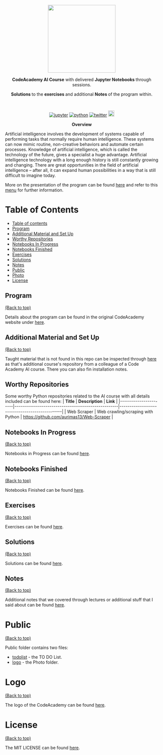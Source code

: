 <p align=center>
  <img height="222px" src="https://github.com/aurimas13/CodeAcademy-AI-Course/blob/main/Public/Photo/CodeAcademy_baltas.png"/>
</p>
<p align="center" > <b>CodeAcademy AI Course</b> with delivered <b> Jupyter Notebooks  </b> through sessions. </p>
<p align="center" > <b> Solutions </b> to the <b> exercises </b> and additional <b> Notes </b> of the program within. </p>
<br>
<p align=center>
    <a href="https://github.com/aurimas13/CodeAcademy-AI-Course/tree/main/Notebooks_In_Progress">
<img alt="jupyter" src="https://img.shields.io/badge/language-jupyter-orange.svg?style=social&logo=jupyter")></a>
    <a href="https://github.com/aurimas13/CodeAcademy-AI-Course/tree/main/Notebooks_Finished">
<img alt="python" src="https://img.shields.io/badge/language-python-blue.svg?style=social&logo=python")></a>
    <a href="https://twitter.com/aurimasnausedas"><img alt="twitter" src="https://img.shields.io/twitter/follow/aurimasnausedas?style=social"/></a>
    <img height="20px" title="profile views" src="https://img.shields.io/github/stars/aurimas13/CodeAcademy-AI-Course?style=social" alt="stars">
</p>
<p align=center>
<b> Overview </b> <br>
</p>
Artificial intelligence involves the development of systems capable of performing tasks that normally require human intelligence. 
These systems can now mimic routine, non-creative behaviors and automate certain processes. Knowledge of artificial intelligence,
which is called the technology of the future, gives a specialist a huge advantage. Artificial intelligence technology with a long 
enough history is still constantly growing and changing. There are great opportunities in the field of artificial intelligence – 
after all, it can expand human possibilities in a way that is still difficult to imagine today. 

More on the presentation of the program can be found [here](https://codeacademy.lt/en/programavimo-kursai/artificial-intelligence-advance/)
and refer to this [menu](#table-of-contents) for further information.


# Table of Contents
- [Table of contents](#table-of-contents)
- [Program](#Program)
- [Additional Material and Set Up](#Additional-material-and-set-up)
- [Worthy Repositories](#worthy-repositories)
- [Notebooks In Progress](#notebooks-in-progress) 
- [Notebooks Finished](#notebooks-finished) 
- [Exercises](#exercises)
- [Solutions](#solutions)
- [Notes](#notes)  
- [Public](#public)
- [Photo](#photo)
- [License](#license)

## Program
[(Back to top)](#table-of-contents)

Details about the program can be found in the original CodeAcademy website under 
[here](https://codeacademy.lt/en/programavimo-kursai/artificial-intelligence-advance/).

## Additional Material and Set Up
[(Back to top)](#table-of-contents)

Taught material that is not found in this repo can be inspected through [here](https://github.com/dqmis/code_academy_ai_course)
as that's additional course's repository from a colleague of a Code Academy AI course. There you can also fin installation notes.

## Worthy Repositories

Some worthy Python repositories related to the AI course with all details included can be found here:
| **Title**             | **Description**                                                          | **Link**                                       |
|-----------------------|-----------------------------------------------------|------------------------------------------------|
| Web Scraper           | Web crawling/scraping with Python                   | https://github.com/aurimas13/Web-Scraper       |

## Notebooks In Progress
[(Back to top)](#table-of-contents)

Notebooks in Progress can be found [here](https://github.com/aurimas13/CodeAcademy-AI-Course/tree/main/Notebooks_In_Progress).

## Notebooks Finished
[(Back to top)](#table-of-contents)

Notebooks Finished can be found [here](https://github.com/aurimas13/CodeAcademy-AI-Course/tree/main/Notebooks_Finished).

## Exercises
[(Back to top)](#table-of-contents)

Exercises can be found [here](https://github.com/aurimas13/CodeAcademy-AI-Course/tree/main/Exercises).

## Solutions 
[(Back to top)](#table-of-contents)

Solutions can be found [here](https://github.com/aurimas13/CodeAcademy-AI-Course/tree/main/Solutions).

## Notes
[(Back to top)](#table-of-contents)

Additional notes that we covered through lectures or additional stuff that I said about can be found 
[here](https://github.com/aurimas13/CodeAcademy-AI-Course/tree/main/Notes).

# Public
[(Back to top)](#table-of-contents)

Public folder contains two files: 
- [todolist](https://github.com/aurimas13/CodeAcademy-AI-Course/blob/main/Public/todolist.txt) - the TO DO List.
- [logo](https://github.com/aurimas13/CodeAcademy-AI-Course/tree/main/Public/Photo) - the Photo folder.


# Logo
[(Back to top)](#table-of-contents)

The logo of the CodeAcademy can be found [here](https://github.com/aurimas13/CodeAcademy-AI-Course/blob/main/Public/Photo/CodeAcademy_baltas.png).

# License
[(Back to top)](#table-of-contents)
 
The MIT LICENSE can be found [here](https://github.com/aurimas13/CodeAcademy-AI-Course/blob/main/LICENSE).
